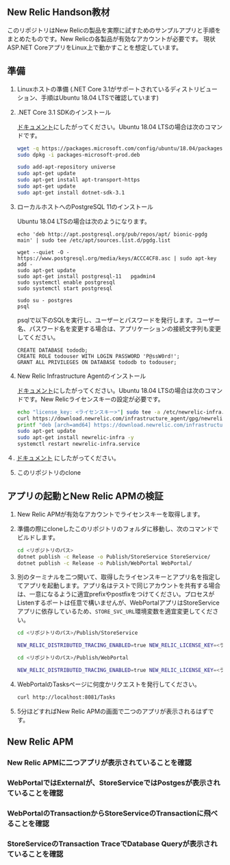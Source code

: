 New Relic Handson教材
---

このリポジトリはNew Relicの製品を実際に試すためのサンプルアプリと手順をまとめたものです。New Relicの各製品が有効なアカウントが必要です。
現状 ASP.NET CoreアプリをLinux上で動かすことを想定しています。

## 準備

1. Linuxホストの準備 (.NET Core 3.1がサポートされているディストリビューション、手順はUbuntu 18.04 LTSで確認しています)

2. .NET Core 3.1 SDKのインストール
  
    [ドキュメント](https://dotnet.microsoft.com/download/dotnet-core/3.1)にしたがってください。Ubuntu 18.04 LTSの場合は次のコマンドです。
    
    ```bash
    wget -q https://packages.microsoft.com/config/ubuntu/18.04/packages-microsoft-prod.deb -O packages-microsoft-prod.deb
    sudo dpkg -i packages-microsoft-prod.deb
    
    sudo add-apt-repository universe
    sudo apt-get update
    sudo apt-get install apt-transport-https
    sudo apt-get update
    sudo apt-get install dotnet-sdk-3.1
    ```
    
3. ローカルホストへのPostgreSQL 11のインストール

    Ubuntu 18.04 LTSの場合は次のようになります。

    ```
    echo 'deb http://apt.postgresql.org/pub/repos/apt/ bionic-pgdg main' | sudo tee /etc/apt/sources.list.d/pgdg.list
    
    wget --quiet -O - https://www.postgresql.org/media/keys/ACCC4CF8.asc | sudo apt-key add -
    sudo apt-get update
    sudo apt-get install postgresql-11	 pgadmin4
    sudo systemctl enable postgresql
    sudo systemctl start postgresql

    sudo su - postgres
    psql
    ```

    psqlで以下のSQLを実行し、ユーザーとパスワードを発行します。ユーザー名、パスワード名を変更する場合は、アプリケーションの接続文字列も変更してください。

    ```
    CREATE DATABASE tododb;
    CREATE ROLE todouser WITH LOGIN PASSWORD 'P@ssW0rd!';
    GRANT ALL PRIVILEGES ON DATABASE tododb to todouser;
    ```

3. New Relic Infrastructure Agentのインストール
  
    [ドキュメント]()にしたがってください。Ubuntu 18.04 LTSの場合は次のコマンドです。New Relicライセンスキーの設定が必要です。
    
    ```bash
    echo "license_key: <ライセンスキー>"| sudo tee -a /etc/newrelic-infra.yml
    curl https://download.newrelic.com/infrastructure_agent/gpg/newrelic-infra.gpg | sudo apt-key add -
    printf "deb [arch=amd64] https://download.newrelic.com/infrastructure_agent/linux/apt bionic main" | sudo tee -a /etc/apt/sources.list.d/newrelic-infra.list
    sudo apt-get update
    sudo apt-get install newrelic-infra -y
    systemctl restart newrelic-infra.service
    ```

４. [ドキュメント](https://docs.newrelic.co.jp/docs/agents/net-agent/installation/install-net-agent-linux) にしたがってください。 

5. このリポジトリのclone

## アプリの起動とNew Relic APMの検証

1. New Relic APMが有効なアカウントでライセンスキーを取得します。

2. 準備の際にcloneしたこのリポジトリのフォルダに移動し、次のコマンドでビルドします。

    ```bash
    cd <リポジトリのパス>
    dotnet publish -c Release -o Publish/StoreService StoreService/
    dotnet publish -c Release -o Publish/WebPortal WebPortal/
    ```

3. 別のターミナルを二つ開いて、取得したライセンスキーとアプリ名を指定してアプリを起動します。アプリ名はテストで同じアカウントを共有する場合は、一意になるように適宜prefixやpostfixをつけてください。プロセスがListenするポートは任意で構いませんが、WebPortalアプリはStoreServiceアプリに依存しているため、`STORE_SVC_URL`環境変数を適宜変更してください。

    ```bash
    cd <リポジトリのパス>/Publish/StoreService

    NEW_RELIC_DISTRIBUTED_TRACING_ENABLED=true NEW_RELIC_LICENSE_KEY=<ライセンスキー> NEW_RELIC_APP_NAME=StoreService-<PREFIX> $CORECLR_NEWRELIC_HOME/run.sh dotnet /home/clouduser/NewRelicHandsonLab/StoreService/bin/Release/netcoreapp3.1/StoreService.dll --urls "http://*:8080"
    ```

    ```bash
    cd <リポジトリのパス>/Publish/WebPortal

    NEW_RELIC_DISTRIBUTED_TRACING_ENABLED=true NEW_RELIC_LICENSE_KEY=<ライセンスキー> NEW_RELIC_APP_NAME=WebPortal-<PREFIX> STORE_SVC_URL=http://localhost:8080 $CORECLR_NEWRELIC_HOME/run.sh dotnet /home/clouduser/NewRelicHandsonLab/WebPortal/bin/Release/netcoreapp3.1/WebPortal.dll --urls "http://*:8081" 
    ```

4. WebPortalのTasksページに何度かリクエストを発行してください。

   ```bash
   curl http://localhost:8081/Tasks
   ```

5. 5分ほどすればNew Relic APMの画面で二つのアプリが表示されるはずです。

## New Relic APM

### New Relic APMに二つアプリが表示されていることを確認

### WebPortalではExternalが、StoreServiceではPostgesが表示されていることを確認

### WebPortalのTransactionからStoreServiceのTransactionに飛べることを確認

### StoreServiceのTransaction TraceでDatabase Queryが表示されていることを確認
